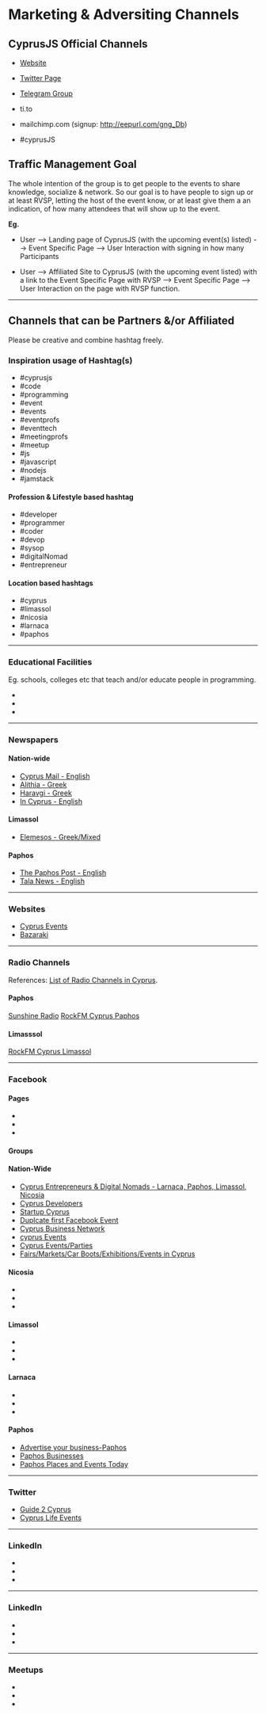 # Marketing & Adversiting Channels

## CyprusJS Official Channels

* [Website](https://cyprusjs.org/)
* [Twitter Page](https://twitter.com/cyprusjs)
* [Telegram Group](http://t.me/cyprusjs)
* ti.to
* mailchimp.com (signup: http://eepurl.com/gng_Db)

* \#cyprusJS

## Traffic Management Goal

The whole intention of the group is to get people to the events to share knowledge, socialize & network. So our goal is to have people to sign up or at least RVSP, letting the host of the event know, or at least give them a an indication, of how many attendees that will show up to the event.

**Eg.**

* User --> Landing page of CyprusJS (with the upcoming event(s) listed) --> Event Specific Page --> User Interaction with signing in how many Participants

* User --> Affiliated Site to CyprusJS (with the upcoming event listed) with a link to the Event Specific Page with RVSP --> Event Specific Page --> User Interaction on the page with RVSP function.

---

## Channels that can be Partners &/or Affiliated

Please be creative and combine hashtag freely.

### Inspiration usage of Hashtag(s)

* \#cyprusjs
* \#code
* \#programming
* \#event
* \#events
* \#eventprofs
* \#eventtech
* \#meetingprofs
* \#meetup
* \#js
* \#javascript
* \#nodejs
* \#jamstack

#### Profession & Lifestyle based hashtag
* \#developer
* \#programmer
* \#coder
* \#devop
* \#sysop
* \#digitalNomad
* \#entrepreneur

#### Location based hashtags
* \#cyprus
* \#limassol
* \#nicosia
* \#larnaca
* \#paphos

---

### Educational Facilities

Eg. schools, colleges etc that teach and/or educate people in programming.

* []()
* []()
* []()

---

### Newspapers

#### Nation-wide

* [Cyprus Mail - English](https://cyprus-mail.com/)
* [Alithia - Greek](http://alithia.com.cy/)
* [Haravgi - Greek](https://dialogos.com.cy/haravgi/)
* [In Cyprus - English](https://in-cyprus.com/)

#### Limassol

* [Elemesos - Greek/Mixed ](http://www.elemesos.com/)

#### Paphos

* [The Paphos Post - English](http://thepaphospost.com/)
* [Tala News - English](https://talanews.blogspot.com/)

---

### Websites

* [Cyprus Events](https://www.cyprusevents.net/)
* [Bazaraki](https://www.bazaraki.com/)

---

### Radio Channels

References: [List of Radio Channels in Cyprus](https://en.wikipedia.org/wiki/List_of_radio_stations_in_Cyprus).

#### Paphos

[Sunshine Radio](https://www.sunshineradiopaphos.com/)
[RockFM Cyprus Paphos](http://www.rockfmcyprus.com/paphos/)

#### Limasssol

[RockFM Cyprus Limassol](http://www.rockfmcyprus.com/limassol/)

---

### Facebook

#### Pages
* []()
* []()
* []()

#### Groups

#### Nation-Wide

* [Cyprus Entrepreneurs & Digital Nomads - Larnaca, Paphos, Limassol, Nicosia](https://www.facebook.com/groups/584699198563035)
* [Cyprus Developers](https://www.facebook.com/groups/cydevs)
* [Startup Cyprus](https://www.facebook.com/groups/startupcyprus)
* [Duplcate first Facebook Event](https://www.facebook.com/events/330961120899544/)
* [Cyprus Business Network](https://www.facebook.com/groups/cyprusbusinessnetwork/)
* [cyprus Events](https://www.facebook.com/groups/cyprusevents/)
* [Cyprus Events/Parties](https://www.facebook.com/groups/291321114315979/)
* [Fairs/Markets/Car Boots/Exhibitions/Events in Cyprus](https://www.facebook.com/groups/208249585906319/)

#### Nicosia

* []()
* []()
* []()

#### Limassol

* []()
* []()
* []()

#### Larnaca

* []()
* []()
* []()

#### Paphos

* [Advertise your business-Paphos](https://www.facebook.com/groups/185123592299362/)
* [Paphos Businesses](https://www.facebook.com/groups/447076302004786/)
* [Paphos Places and Events Today](https://www.facebook.com/groups/354885291598868/)

---

### Twitter
* [Guide 2 Cyprus](https://twitter.com/Guide2Cyprus)
* [Cyprus Life Events](https://twitter.com/CyLifeEvents)

---

### LinkedIn
* []()
* []()
* []()

---

### LinkedIn
* []()
* []()
* []()

---

### Meetups
* []()
* []()
* []()
